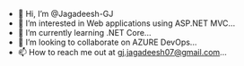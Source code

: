 - 👋 Hi, I’m @Jagadeesh-GJ
- 👀 I’m interested in Web applications using ASP.NET MVC...
- 🌱 I’m currently learning .NET Core...
- 💞️ I’m looking to collaborate on AZURE DevOps...
- 📫 How to reach me out at gj.jagadeesh07@gmail.com...

<!---
Jagadeesh-GJ/Jagadeesh-GJ is a ✨ special ✨ repository because its `README.md` (this file) appears on your GitHub profile.
You can click the Preview link to take a look at your changes.
--->
